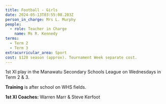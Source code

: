 ```yaml
---
title: Football - Girls
date: 2024-05-13T03:55:08.203Z
person_in_charge: Mrs L. Murphy
people:
  - role: Teacher in Charge
    name: Ms R. Kennedy
terms:
  - Term 2
  - Term 3
extracurricular_area: Sport
cost: $120 season (approx). Tournament Week separate cost.
---
```

1st XI play in the Manawatu Secondary Schools League on Wednesdays in Term 2 & 3.

**Training** is after school on WHS fields.

**1st XI Coaches:** Warren Marr & Steve Kerfoot 
